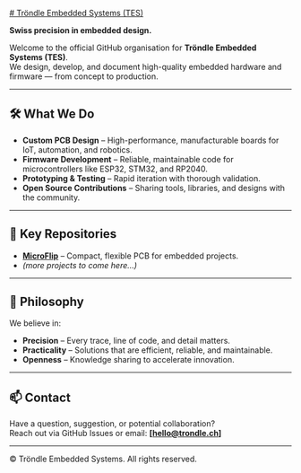 [# Tröndle Embedded Systems (TES)](https://ntrondle.github.io/TES/)

**Swiss precision in embedded design.**

Welcome to the official GitHub organisation for **Tröndle Embedded Systems (TES)**.  
We design, develop, and document high-quality embedded hardware and firmware — from concept to production.

---

## 🛠 What We Do
- **Custom PCB Design** – High-performance, manufacturable boards for IoT, automation, and robotics.
- **Firmware Development** – Reliable, maintainable code for microcontrollers like ESP32, STM32, and RP2040.
- **Prototyping & Testing** – Rapid iteration with thorough validation.
- **Open Source Contributions** – Sharing tools, libraries, and designs with the community.

---

## 📂 Key Repositories
- **[MicroFlip](https://github.com/Trondle-Embeeded-Systems/MicroFlip)** – Compact, flexible PCB for embedded projects.
- *(more projects to come here...)*

---

## 📜 Philosophy
We believe in:
- **Precision** – Every trace, line of code, and detail matters.
- **Practicality** – Solutions that are efficient, reliable, and maintainable.
- **Openness** – Knowledge sharing to accelerate innovation.

---

## 📫 Contact
Have a question, suggestion, or potential collaboration?  
Reach out via GitHub Issues or email: **[hello@trondle.ch]**

---

© Tröndle Embedded Systems. All rights reserved.
